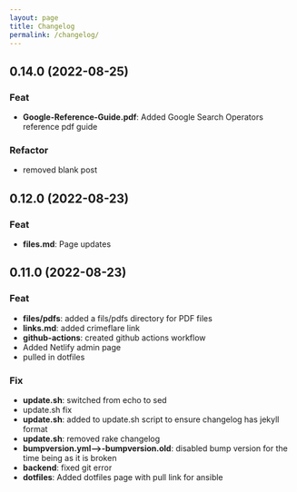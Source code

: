 ```yaml
---
layout: page
title: Changelog
permalink: /changelog/
---
```


## 0.14.0 (2022-08-25)

### Feat

- **Google-Reference-Guide.pdf**: Added Google Search Operators reference pdf guide

### Refactor

- removed blank post

## 0.12.0 (2022-08-23)

### Feat

- **files.md**: Page updates

## 0.11.0 (2022-08-23)

### Feat

- **files/pdfs**: added a fils/pdfs directory for PDF files
- **links.md**: added crimeflare link
- **github-actions**: created github actions workflow
- Added Netlify admin page
- pulled in dotfiles

### Fix

- **update.sh**: switched from echo to sed
- update.sh fix
- **update.sh**: added to update.sh script to ensure changelog has jekyll format
- **update.sh**: removed rake changelog
- **bumpversion.yml-->-bumpversion.old**: disabled bump version for the time being as it is broken
- **backend**: fixed git error
- **dotfiles**: Added dotfiles page with pull link for ansible
